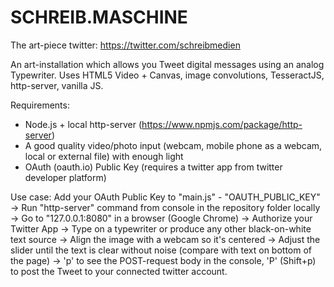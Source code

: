 # SCHREIB.MASCHINE
The art-piece twitter: https://twitter.com/schreibmedien

An art-installation which allows you Tweet digital messages using an analog Typewriter. Uses HTML5 Video + Canvas, image convolutions, TesseractJS, http-server, vanilla JS.

Requirements: 
  - Node.js + local http-server (https://www.npmjs.com/package/http-server)
  - A good quality video/photo input (webcam, mobile phone as a webcam, local or external file) with enough light
  - OAuth (oauth.io) Public Key (requires a twitter app from twitter developer platform)
  
Use case: 
  Add your OAuth Public Key to "main.js" - "OAUTH_PUBLIC_KEY" -> Run "http-server" command from console in the repository folder locally -> Go to "127.0.0.1:8080" in a browser (Google Chrome) ->  Authorize your Twitter App -> Type on a typewriter or produce any other black-on-white text source -> Align the image with a webcam so it's centered -> Adjust the slider until the text is clear without noise (compare with text on bottom of the page) -> 'p' to see the POST-request body in the console, 'P' (Shift+p) to post the Tweet to your connected twitter account.
